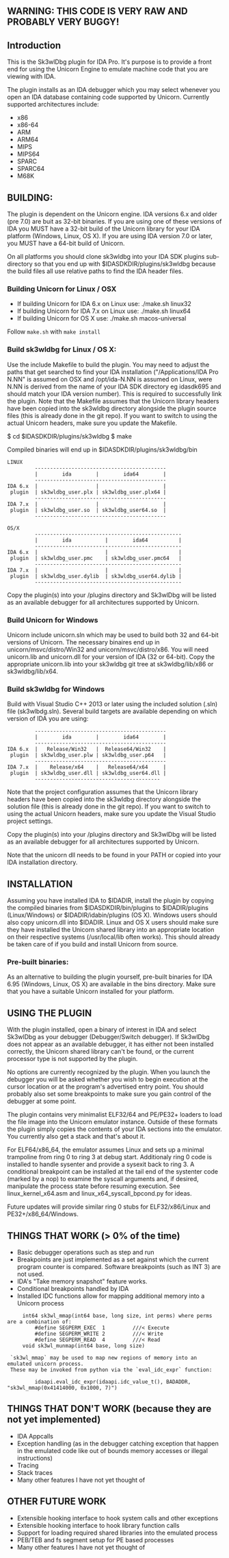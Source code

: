 ## WARNING: THIS CODE IS VERY RAW AND PROBABLY VERY BUGGY!

## Introduction

This is the Sk3wlDbg plugin for IDA Pro. It's purpose is to provide a front
end for using the Unicorn Engine to emulate machine code that you are viewing
with IDA.

The plugin installs as an IDA debugger which you may select whenever you open
an IDA database containing code supported by Unicorn. Currently supported
architectures include:

* x86
* x86-64
* ARM
* ARM64
* MIPS
* MIPS64
* SPARC
* SPARC64
* M68K

## BUILDING:

The plugin is dependent on the Unicorn engine. IDA versions 6.x and older (pre 7.0)
are buit as 32-bit binaries. If you are using one of these versions of IDA you MUST
have a 32-bit build of the Unicorn library for your IDA platform (Windows,
Linux, OS X). If you are using IDA version 7.0 or later, you MUST have a 64-bit build
of Unicorn.

On all platforms you should clone sk3wldbg into your IDA SDK plugins sub-directory
so that you end up with $IDASDKDIR/plugins/sk3wldbg because the build files all use
relative paths to find the IDA header files.

### Building Unicorn for Linux / OSX

* If building Unicorn for IDA 6.x on Linux use: ./make.sh linux32
* If building Unicorn for IDA 7.x on Linux use: ./make.sh linux64
* If building Unicorn for OS X use: ./make.sh macos-universal

Follow `make.sh` with `make install`

### Build sk3wldbg for Linux / OS X:

Use the include Makefile to build the plugin. You may need to adjust the paths
that get searched to find your IDA installation ("/Applications/IDA Pro N.NN" is
assumed on OSX and /opt/ida-N.NN is assumed on Linux, were N.NN is derived from
the name of your IDA SDK directory eg idasdk695 and should match your IDA version
number). This is required to successfully link the plugin. Note that the Makefile
assumes that the Unicorn library headers have been copied into the sk3wldbg
directory alongside the plugin source files (this is already done in the git repo).
If you want to switch to using the actual Unicorn headers, make sure you update the
Makefile.

$ cd $IDASDKDIR/plugins/sk3wldbg
$ make

Compiled binaries will end up in $IDASDKDIR/plugins/sk3wldbg/bin

```
LINUX
         -------------------------------------------
         |        ida        |        ida64        |
         -------------------------------------------
IDA 6.x  |                   |                     |
 plugin  | sk3wldbg_user.plx | sk3wldbg_user.plx64 |
         -------------------------------------------
IDA 7.x  |                   |                     |
 plugin  | sk3wldbg_user.so  | sk3wldbg_user64.so  |
         -------------------------------------------

OS/X
         ------------------------------------------------
         |        ida           |        ida64          |
         ------------------------------------------------
IDA 6.x  |                      |                       |
 plugin  | sk3wldbg_user.pmc    | sk3wldbg_user.pmc64   |
         ------------------------------------------------
IDA 7.x  |                      |                       |
 plugin  | sk3wldbg_user.dylib  | sk3wldbg_user64.dylib |
         ------------------------------------------------
```

Copy the plugin(s) into your <IDADIR>/plugins directory and Sk3wlDbg will be
listed as an available debugger for all architectures supported by Unicorn.

### Build Unicorn for Windows

Unicorn include unicorn.sln which may be used to build both 32 and 64-bit versions
of Unicorn. The necessary binaires end up in unicorn/msvc/distro/Win32 and 
unicorn/msvc/distro/x86. You will need unicorn.lib and unicorn.dll for your
version of IDA (32 or 64-bit). Copy the appropriate unicorn.lib into your 
sk3wldbg git tree at sk3wldbg/lib/x86 or sk3wldbg/lib/x64.

### Build sk3wldbg for Windows

Build with Visual Studio C++ 2013 or later using the included solution (.sln)
file (sk3wlbdg.sln). Several build targets are available depending on which version
of IDA you are using:

```
         -------------------------------------------
         |        ida        |        ida64        |
         -------------------------------------------
IDA 6.x  |   Release/Win32   |  Release64/Win32    |
 plugin  | sk3wldbg_user.plw | sk3wldbg_user.p64   |
         -------------------------------------------
IDA 7.x  |    Release/x64    |   Release64/x64     |
 plugin  | sk3wldbg_user.dll | sk3wldbg_user64.dll |
         -----------------------------------------
```

Note that the project configuration assumes that the Unicorn library headers have
been copied into the sk3wldbg directory alongside the solution file (this is
already done in the git repo). If you want to switch to using the actual Unicorn
headers, make sure you update the Visual Studio project settings.

Copy the plugin(s) into your <IDADIR>/plugins directory and Sk3wlDbg will be
listed as an available debugger for all architectures supported by Unicorn.

Note that the unicorn dll needs to be found in your PATH or copied into your
IDA installation directory.

## INSTALLATION

Assuming you have installed IDA to $IDADIR, install the plugin by copying the
compiled binaries from $IDASDKDIR/bin/plugins to $IDADIR/plugins (Linux/Windows)
or $IDADIR/idabin/plugins (OS X). Windows users should also copy unicorn.dll into
$IDADIR. Linux and OS X users should make sure they have installed the Unicorn
shared library into an appropriate location on their respective systems
(/usr/local/lib often works). This should already be taken care of if you build
and install Unicorn from source.

### Pre-built binaries:

As an alternative to building the plugin yourself, pre-built binaries for 
IDA 6.95 (Windows, Linux, OS X) are available in the bins directory.
Make sure that you have a suitable Unicorn installed for your platform.

## USING THE PLUGIN

With the plugin installed, open a binary of interest in IDA and select Sk3wlDbg
as your debugger (Debugger/Switch debugger). If Sk3wlDbg does not appear as an 
available debugger, it has either not been installed correctly, the Unicorn
shared library can't be found, or the current processor type is not supported
by the plugin.

No options are currently recognized by the plugin. When you launch the debugger
you will be asked whether you wish to begin execution at the cursor location or
at the program's advertised entry point. You should probably also set some
breakpoints to make sure you gain control of the debugger at some point.

The plugin contains very minimalist ELF32/64 and PE/PE32+ loaders to
load the file image into the Unicorn emulator instance. Outside of these formats
the plugin simply copies the contents of your IDA sections into the emulator.
You currently also get a stack and that's about it.

For ELF64/x86_64, the emulator assumes Linux and sets up a minimal trampoline 
from ring 0 to ring 3 at debug start. Additionaly ring 0 code is installed to 
handle sysenter and provide a sysexit back to ring 3. A conditional breakpoint
can be installed at the tail end of the systenter code (marked by a nop) to 
examine the syscall arguments and, if desired, manipulate the process state
before resuming execution. See linux_kernel_x64.asm and linux_x64_syscall_bpcond.py
for ideas.

Future updates will provide similar ring 0 stubs for ELF32/x86/Linux and 
PE32+/x86_64/Windows.

## THINGS THAT WORK (> 0% of the time)

* Basic debugger operations such as step and run
* Breakpoints are just implemented as a set against which the current program counter is compared.
  Software breakpoints (such as INT 3) are not used.
* IDA's "Take memory snapshot" feature works.
* Conditional breakpoints handled by IDA
* Installed IDC functions allow for mapping additional memory into a Unicorn process

```
     int64 sk3wl_mmap(int64 base, long size, int perms) where perms are a combination of:
         #define SEGPERM_EXEC  1         ///< Execute
         #define SEGPERM_WRITE 2         ///< Write
         #define SEGPERM_READ  4         ///< Read
     void sk3wl_munmap(int64 base, long size)
```

     `sk3wl_mmap` may be used to map new regions of memory into an emulated unicorn process.
     These may be invoked from python via the `eval_idc_expr` function:

```
         idaapi.eval_idc_expr(idaapi.idc_value_t(), BADADDR, "sk3wl_mmap(0x41414000, 0x1000, 7)")
```

## THINGS THAT DON'T WORK (because they are not yet implemented)

* IDA Appcalls
* Exception handling (as in the debugger catching exception that happen in the emulated code like out of bounds memory accesses or illegal instructions)
* Tracing
* Stack traces
* Many other features I have not yet thought of

## OTHER FUTURE WORK

* Extensible hooking interface to hook system calls and other exceptions
* Extensible hooking interface to hook library function calls
* Support for loading required shared libraries into the emulated process
* PEB/TEB and fs segment setup for PE based processes
* Many other features I have not yet thought of

 
